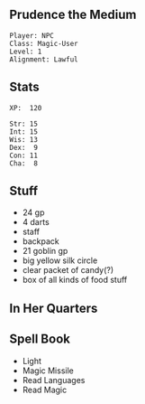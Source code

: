 
## Prudence the Medium

    Player: NPC
    Class: Magic-User
    Level: 1
    Alignment: Lawful

## Stats

    XP:  120

    Str: 15
    Int: 15
    Wis: 13
    Dex:  9
    Con: 11
    Cha:  8

## Stuff

* 24 gp
* 4 darts
* staff
* backpack
* 21 goblin gp
* big yellow silk circle
* clear packet of candy(?)
* box of all kinds of food stuff

## In Her Quarters

## Spell Book

* Light
* Magic Missile
* Read Languages
* Read Magic
